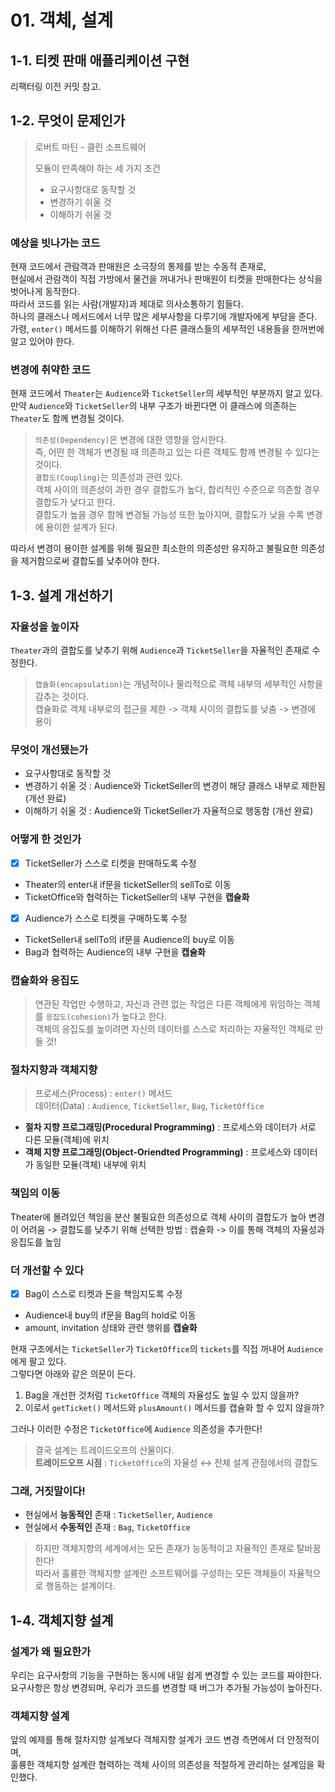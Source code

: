 # 01. 객체, 설계

## 1-1. 티켓 판매 애플리케이션 구현
리팩터링 이전 커밋 참고.

## 1-2. 무엇이 문제인가

> 로버트 마틴 - 클린 소프트웨어
> 
> 모듈이 만족해야 하는 세 가지 조건
> - 요구사항대로 동작할 것
> - 변경하기 쉬울 것
> - 이해하기 쉬울 것


### 예상을 빗나가는 코드
현재 코드에서 관람객과 판매원은 소극장의 통제를 받는 수동적 존재로,  
현실에서 관람객이 직접 가방에서 물건을 꺼내거나 판매원이 티켓을 판매한다는 상식을 벗어나게 동작한다.  
따라서 코드를 읽는 사람(개발자)과 제대로 의사소통하기 힘들다.  
하나의 클래스나 메서드에서 너무 많은 세부사항을 다루기에 개발자에게 부담을 준다.  
가령, `enter()` 메서드를 이해하기 위해선 다른 클래스들의 세부적인 내용들을 한꺼번에 알고 있어야 한다.

### 변경에 취약한 코드
현재 코드에서 `Theater`는 `Audience`와 `TicketSeller`의 세부적인 부분까지 알고 있다.  
만약 `Audience`와 `TicketSeller`의 내부 구조가 바뀐다면 이 클래스에 의존하는 `Theater`도 함께 변경될 것이다.

> `의존성(Dependency)`은 변경에 대한 영향을 암시한다.  
즉, 어떤 한 객체가 변경될 때 의존하고 있는 다른 객체도 함께 변경될 수 있다는 것이다.  
`결합도(Coupling)`는 의존성과 관련 있다.  
객체 사이의 의존성이 과한 경우 결합도가 높다, 합리적인 수준으로 의존할 경우 결합도가 낮다고 한다.  
결합도가 높을 경우 함께 변경될 가능성 또한 높아지며, 결합도가 낮을 수록 변경에 용이한 설계가 된다.

따라서 변경이 용이한 설계를 위해 필요한 최소한의 의존성만 유지하고 불필요한 의존성을 제거함으로써 결합도를 낮추어야 한다.

## 1-3. 설계 개선하기

### 자율성을 높이자
`Theater`과의 결합도를 낮추기 위해 `Audience`과 `TicketSeller`을 자율적인 존재로 수정한다.

> `캡슐화(encapsulation)`는 개념적이나 물리적으로 객체 내부의 세부적인 사항을 감추는 것이다.  
> 캡슐화로 객체 내부로의 접근을 제한 -> 객체 사이의 결합도를 낮춤 -> 변경에 용이

### 무엇이 개선됐는가

- 요구사항대로 동작할 것
- 변경하기 쉬울 것 : Audience와 TicketSeller의 변경이 해당 클래스 내부로 제한됨 (개선 완료)
- 이해하기 쉬울 것 : Audience와 TicketSeller가 자율적으로 행동함 (개선 완료)

### 어떻게 한 것인가

- [x] TicketSeller가 스스로 티켓을 판매하도록 수정
- Theater의 enter내 if문을 ticketSeller의 sellTo로 이동
- TicketOffice와 협력하는 TicketSeller의 내부 구현을 **캡슐화**


- [x] Audience가 스스로 티켓을 구매하도록 수정
- TicketSeller내 sellTo의 if문을 Audience의 buy로 이동
- Bag과 협력하는 Audience의 내부 구현을 **캡슐화**

### 캡슐화와 응집도
> 연관된 작업만 수행하고, 자신과 관련 없는 작업은 다른 객체에게 위임하는 객체를 `응집도(cohesion)`가 높다고 한다.  
> 객체의 응집도를 높이려면 자신의 데이터를 스스로 처리하는 자율적인 객체로 만들 것!

### 절차지향과 객체지향
> 프로세스(Process) : `enter()` 메서드  
> 데이터(Data) : `Audience`, `TicketSeller`, `Bag`, `TicketOffice`

- **절차 지향 프로그래밍(Procedural Programming)** : 프로세스와 데이터가 서로 다른 모듈(객체)에 위치  
- **객체 지향 프로그래밍(Object-Oriendted Programming)** : 프로세스와 데이터가 동일한 모듈(객체) 내부에 위치

### 책임의 이동
Theater에 몰려있던 책임을 분산
불필요한 의존성으로 객체 사이의 결합도가 높아 변경이 어려움 -> 결합도를 낮추기 위해 선택한 방법 : 캡슐화 -> 이를 통해 객체의 자율성과 응집도를 높임

### 더 개선할 수 있다

- [x] Bag이 스스로 티켓과 돈을 책임지도록 수정
- Audience내 buy의 if문을 Bag의 hold로 이동
- amount, invitation 상태와 관련 행위를 **캡슐화**

현재 구조에서는 `TicketSeller`가 `TicketOffice`의 `tickets`를 직접 꺼내어 `Audience`에게 팔고 있다.  
그렇다면 아래와 같은 의문이 든다.

1. Bag을 개선한 것처럼 `TicketOffice` 객체의 자율성도 높일 수 있지 않을까?
2. 이로서 `getTicket()` 메서드와 `plusAmount()` 메서드를 캡슐화 할 수 있지 않을까?

그러나 이러한 수정은 `TicketOffice`에 `Audience` 의존성을 추가한다!  

> 결국 설계는 트레이드오프의 산물이다.  
> **트레이드오프 시점** : `TicketOffice`의 자율성 ↔ 전체 설계 관점에서의 결합도

### 그래, 거짓말이다!
- 현실에서 **능동적인** 존재 : `TicketSeller`, `Audience`
- 현실에서 **수동적인** 존재 : `Bag`, `TicketOffice`

> 하지만 객체지향의 세계에서는 모든 존재가 능동적이고 자율적인 존재로 탈바꿈 한다!  
> 따라서 훌륭한 객체지향 설계란 소프트웨어를 구성하는 모든 객체들이 자율적으로 행동하는 설계이다.


## 1-4. 객체지향 설계

### 설계가 왜 필요한가
우리는 요구사항의 기능을 구현하는 동시에 내일 쉽게 변경할 수 있는 코드를 짜야한다.  
요구사항은 항상 변경되며, 우리가 코드를 변경할 때 버그가 추가될 가능성이 높아진다.

### 객체지향 설계
앞의 예제를 통해 절차지향 설계보다 객체지향 설계가 코드 변경 측면에서 더 안정적이며,  
훌륭한 객체지향 설계란 협력하는 객체 사이의 의존성을 적절하게 관리하는 설계임을 확인했다.
